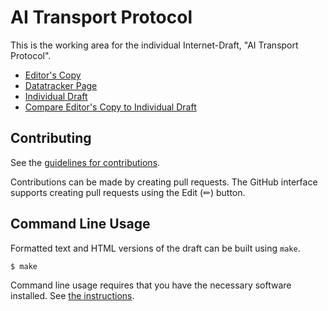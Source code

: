 # AI Transport Protocol

This is the working area for the individual Internet-Draft, "AI Transport Protocol".

* [Editor's Copy](https://aip-wg.github.io/ai-transport/#go.draft-aipwg-ai-transport.html)
* [Datatracker Page](https://datatracker.ietf.org/doc/draft-aipwg-ai-transport)
* [Individual Draft](https://datatracker.ietf.org/doc/html/draft-aipwg-ai-transport)
* [Compare Editor's Copy to Individual Draft](https://aip-wg.github.io/ai-transport/#go.draft-aipwg-ai-transport.diff)


## Contributing

See the
[guidelines for contributions](https://github.com/aip-wg/ai-transport/blob//CONTRIBUTING.md).

Contributions can be made by creating pull requests.
The GitHub interface supports creating pull requests using the Edit (✏) button.


## Command Line Usage

Formatted text and HTML versions of the draft can be built using `make`.

```sh
$ make
```

Command line usage requires that you have the necessary software installed.  See
[the instructions](https://github.com/martinthomson/i-d-template/blob/main/doc/SETUP.md).

